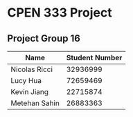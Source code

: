 # CPEN 333 Project

## Project Group 16

| Name          | Student Number |
|---------------|----------------|
| Nicolas Ricci | 32936999       |
| Lucy Hua      | 72659469       |
| Kevin Jiang   | 22715874       |
| Metehan Sahin | 26883363       |

